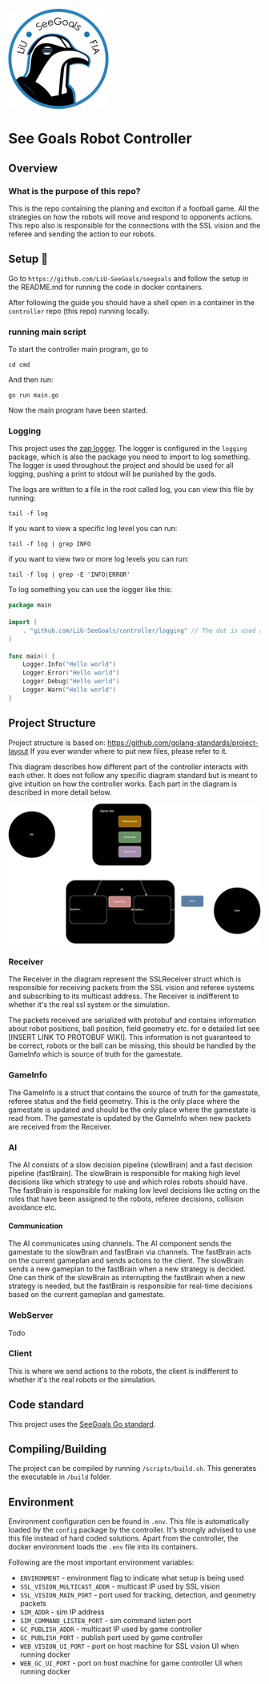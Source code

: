 ![Team logo](./images/logo.png)

# See Goals Robot Controller

## Overview
### What is the purpose of this repo?
This is the repo containing the planing and exciton if a football game. All the strategies on how the robots will move and respond to opponents actions. This repo also is responsible for the connections with the SSL vision and the referee and sending the action to our robots.  

## Setup 🚀

Go to `https://github.com/LiU-SeeGoals/seegoals` and follow the setup in the README.md for running the code in docker containers.

After following the guide you should have a shell open in a container in the  `controller` repo (this repo) running locally. 

### running main script
To start the controller main program, go to 
```
cd cmd
```
And then run:
```
go run main.go
```

Now the main program have been started. 

### Logging

This project uses the [zap logger](https://pkg.go.dev/go.uber.org/zap). The logger is configured in the `logging` package, which is also the package you need to import to log something. The logger is used throughout the project and should be used for all logging, pushing a print to stdout will be punished by the gods. 

The logs are written to a file in the root called log, you can view this file by running:
```
tail -f log
```

If you want to view a specific log level you can run:
```
tail -f log | grep INFO
```

if you want to view two or more log levels you can run:
```
tail -f log | grep -E 'INFO|ERROR'
```

To log something you can use the logger like this:
```go
package main

import (
    . "github.com/LiU-SeeGoals/controller/logging" // The dot is used avoid having to write logging.logger every time
)

func main() {
    Logger.Info("Hello world")
    Logger.Error("Hello world")
    Logger.Debug("Hello world")
    Logger.Warn("Hello world")
}
```

## Project Structure

Project structure is based on: https://github.com/golang-standards/project-layout
If you ever wonder where to put new files, please refer to it. 

This diagram describes how different part of the controller interacts with each other. It does not follow any specific diagram standard but is meant to give intuition on how the controller works. Each part in the diagram is described in more detail below.

![Team logo](./images/systemet.drawio.svg)

### Receiver
The Receiver in the diagram represent the SSLReceiver struct which is responsible for receiving packets from the SSL vision and referee systems and subscribing to its multicast address. The Receiver is indifferent to whether it's the real ssl system or the simulation. 

The packets received are serialized with protobuf and contains information about robot positions, ball position, field geometry etc. for e detailed list see [INSERT LINK TO PROTOBUF WIKI]. This information is not guaranteed to be correct, robots or the ball can be missing, this should be handled by the GameInfo which is source of truth for the gamestate.


### GameInfo
The GameInfo is a struct that contains the source of truth for the gamestate, referee status and the field geometry. This is the only place where the gamestate is updated and should be the only place where the gamestate is read from. The gamestate is updated by the GameInfo when new packets are received from the Receiver. 

### AI
The AI consists of a slow decision pipeline (slowBrain) and a fast decision pipeline (fastBrain). The slowBrain is responsible for making high level decisions like which strategy to use and which roles robots should have. The fastBrain is responsible for making low level decisions like acting on the roles that have been assigned to the robots, referee decisions, collision avoidance etc. 


#### Communication
The AI communicates using channels. The AI component sends the gamestate to the slowBrain and fastBrain via channels. The fastBrain acts on the current gameplan and sends actions to the client. The slowBrain sends a new gameplan to the fastBrain when a new strategy is decided. One can think of the slowBrain as interrupting the fastBrain when a new strategy is needed, but the fastBrain is responsible for real-time decisions based on the current gameplan and gamestate.


### WebServer
Todo

### Client
This is where we send actions to the robots, the client is indifferent to whether it's the real robots or the simulation.

## Code standard
This project uses the [SeeGoals Go standard](https://github.com/LiU-SeeGoals/wiki/wiki/1.1.-Processes-&-Standards#seegoal---go-coding-standard).


## Compiling/Building

The project can be compiled by running `/scripts/build.sh`. This generates the executable in `/build` folder.

## Environment
Environment configuration cen be found in `.env`. This file is automatically loaded by the `config` package by the controller. It's strongly advised to use this file instead of hard coded solutions. Apart from the controller, the docker environment loads the `.env` file into its containers.

Following are the most important environment variables:

* `ENVIRONMENT` - environment flag to indicate what setup is being used
* `SSL_VISION_MULTICAST_ADDR` - multicast IP used by SSL vision
* `SSL_VISION_MAIN_PORT` - port used for tracking, detection, and geometry packets
* `SIM_ADDR` - sim IP address
* `SIM_COMMAND_LISTEN_PORT` - sim command listen port
* `GC_PUBLISH_ADDR` - multicast IP used by game controller
* `GC_PUBLISH_PORT` - publish port used by game controller
* `WEB_VISION_UI_PORT` - port on host machine for SSL vision UI when running docker
* `WEB_GC_UI_PORT` - port on host machine for game controller UI when running docker

<!-- ## Docker environment
The docker environment should be used for local development. It uses sim to simulate the game.

To start the environment:
```sh
./scripts/compose_up.sh
```

This will start the docker environment (in detached mode). The Seegoals controller is meant to be run from inside the container. The controller container can be entered by:
```sh
./scripts/enter.sh
```

Taking down the environment is done with
```sh
./scripts/compose_down.sh
``` -->
